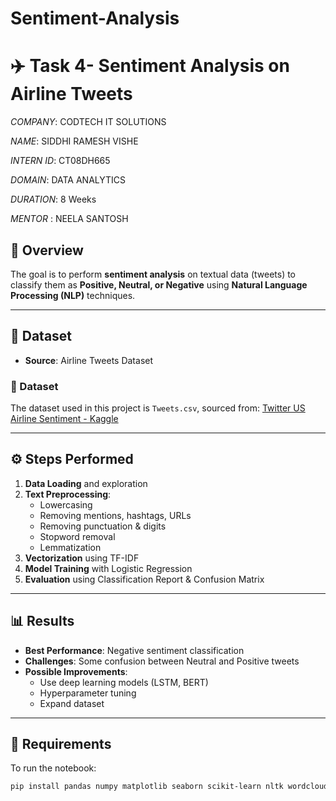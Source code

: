 # Sentiment-Analysis
# ✈️ Task 4- Sentiment Analysis on Airline Tweets

*COMPANY*: CODTECH IT SOLUTIONS

*NAME*: SIDDHI RAMESH VISHE

*INTERN ID*: CT08DH665

*DOMAIN*: DATA ANALYTICS

*DURATION*: 8 Weeks

*MENTOR* : NEELA SANTOSH

## 📌 Overview
The goal is to perform **sentiment analysis** on textual data (tweets) to classify them as **Positive, Neutral, or Negative** using **Natural Language Processing (NLP)** techniques.

---

## 📂 Dataset
- **Source**: Airline Tweets Dataset
### 📂 Dataset
The dataset used in this project is `Tweets.csv`, sourced from:
[Twitter US Airline Sentiment - Kaggle](https://www.kaggle.com/datasets/crowdflower/twitter-airline-sentiment)

---

## ⚙️ Steps Performed
1. **Data Loading** and exploration
2. **Text Preprocessing**:
   - Lowercasing
   - Removing mentions, hashtags, URLs
   - Removing punctuation & digits
   - Stopword removal
   - Lemmatization
3. **Vectorization** using TF-IDF
4. **Model Training** with Logistic Regression
5. **Evaluation** using Classification Report & Confusion Matrix

---

## 📊 Results
- **Best Performance**: Negative sentiment classification
- **Challenges**: Some confusion between Neutral and Positive tweets
- **Possible Improvements**:
  - Use deep learning models (LSTM, BERT)
  - Hyperparameter tuning
  - Expand dataset

---

## 📌 Requirements
To run the notebook:
```bash
pip install pandas numpy matplotlib seaborn scikit-learn nltk wordcloud
